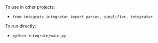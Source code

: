 To use in other projects:

- ``from integrate.integrator import parser, simplifier, integrator``

To run directly:

- ``python integrate/main.py``
